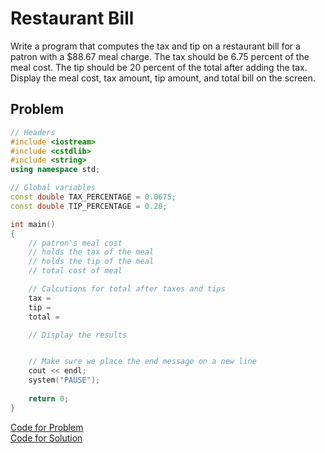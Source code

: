 # Restaurant Bill

Write a program that computes the tax and tip on a restaurant bill for a patron with
a $88.67 meal charge. The tax should be 6.75 percent of the meal cost. The tip should
be 20 percent of the total after adding the tax. Display the meal cost, tax amount, tip
amount, and total bill on the screen.

## Problem
```c++
// Headers
#include <iostream>
#include <cstdlib>
#include <string>
using namespace std;

// Global variables
const double TAX_PERCENTAGE = 0.0675;
const double TIP_PERCENTAGE = 0.20;

int main()
{
    // patron's meal cost
    // holds the tax of the meal
    // holds the tip of the meal
    // total cost of meal

    // Calcutions for total after taxes and tips
    tax =
    tip =
    total =

    // Display the results


    // Make sure we place the end message on a new line
    cout << endl;
    system("PAUSE");	
    
    return 0;
}
```
[Code for Problem](/Activities/Session%2003%20-%20Coding%20Practice/Restaurant%20Bill/restaurantBillProblem.cpp)
<br>[Code for Solution](/Activities/Session%2003%20-%20Coding%20Practice/Restaurant%20Bill/restaurantBillSolution.cpp)
